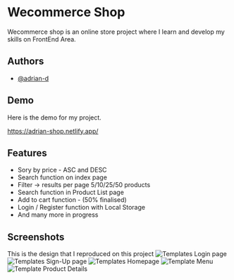 
# Wecommerce Shop

Wecommerce shop is an online store project where I learn and develop my skills on  FrontEnd Area.




## Authors

- [@adrian-d](https://github.com/adrian-danila)


## Demo

Here is the demo for my project.

https://adrian-shop.netlify.app/
## Features
- Sory by price - ASC and DESC
- Search function on index page
- Filter -> results per page 5/10/25/50 products
- Search function in Product List page
- Add to cart function - (50% finalised)
- Login / Register function with Local Storage
- And many more in progress


## Screenshots 
This is the design that I reproduced on this project
![Templates Login page](https://i.ibb.co/F3tCtt1/thumb-02-Template-Sign-In-Web-1280-1440px-12-Columns-24px-Gutters-2x.png)
![Templates Sign-Up page](https://i.ibb.co/44nq3mw/thumb-01-Template-Sign-Up-Web-1280-1440px-12-Columns-24px-Gutters-2x.png)
![Templates Homepage](https://i.ibb.co/LDyxns1/03-Template-Guest-Landing-Page-Web-1280-1440px-12-Columns-24px-Gutters-2x.png)
![Template Menu](https://i.ibb.co/L8FNSgQ/05-Template-Products-Overview-Web-1280-1440px-12-Columns-24px-Gutters-2x.png)
![Template Product Details](https://i.ibb.co/7G0Lgr3/06-Template-Product-Details-Web-1280-1440px-12-Columns-24px-Gutters-2x.png)
